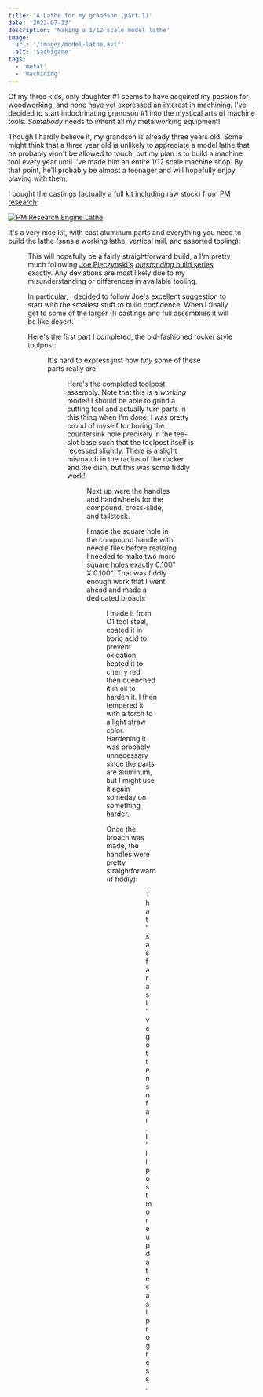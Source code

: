 ```yaml
---
title: 'A Lathe for my grandson (part 1)'
date: '2023-07-13'
description: 'Making a 1/12 scale model lathe'
image:
  url: '/images/model-lathe.avif'
  alt: 'Sashigane'
tags:
  - 'metal'
  - 'machining'
---
```


<script>
  import Figure from "$lib/components/Figure.svelte";

  import Kit from './kit.jpg';
  import Toolpost from './toolpost.jpg';
  import ToolpostScale from './toolpost-scale.jpg';
  import ToolpostAssy from './toolpost-assembly.jpg';
  import Broach from './broach.jpg';
  import CompoundHandle from './compound-handle.jpg';
  import WheelHandles from './wheel-handles.jpg';
</script>

Of my three kids, only daughter #1 seems to have acquired my passion for
woodworking, and none have yet expressed an interest in machining. I've decided
to start indoctrinating grandson #1 into the mystical arts of machine tools.
_Somebody_ needs to inherit all my metalworking equipment!

Though I hardly believe it, my grandson is already three years old. Some might
think that a three year old is unlikely to appreciate a model lathe that he
probably won't be allowed to touch, but my plan is to build a machine tool every
year until I've made him an entire 1/12 scale machine shop. By that point, he'll
probably be almost a teenager and will hopefully enjoy playing with them.

I bought the castings (actually a full kit including raw stock) from [PM research](https://www.pmmodelengines.com):

[![PM Research Engine Lathe](/images/model-lathe.avif)](https://www.pmmodelengines.com/shop/machine-tools/machine-models/engine-lathe-kit/)

It's a very nice kit, with cast aluminum parts and everything you need to build
the lathe (sans a working lathe, vertical mill, and assorted tooling):

<Figure src={Kit} caption="PM Research Engine Lathe Kit" />

This will hopefully be a fairly straightforward build, a I'm pretty much
following [Joe Pieczynski's](https://www.youtube.com/@joepie221) [_outstanding_
build
series](https://www.youtube.com/playlist?list=PL4wikbEbcE3IEC_AHLgbe3Jg3pmfTQ9hS)
exactly. Any deviations are most likely due to my misunderstanding or
differences in available tooling.

In particular, I decided to follow Joe's excellent suggestion to start with the
smallest stuff to build confidence. When I finally get to some of the larger (!)
castings and full assemblies it will be like desert.

Here's the first part I completed, the old-fashioned rocker style toolpost:

<Figure src={Toolpost} caption="Toolpost" />

It's hard to express just how _tiny_ some of these parts really are:

<Figure src={ToolpostScale} caption="Toolpost with pencil for scale" />

Here's the completed toolpost assembly. Note that this is a _working_ model! I
should be able to grind a cutting tool and actually turn parts in this thing
when I'm done. I was pretty proud of myself for boring the countersink hole
precisely in the tee-slot base such that the toolpost itself is recessed
slightly. There is a slight mismatch in the radius of the rocker and the dish,
but this was some fiddly work!

<Figure src={ToolpostAssy} caption="Toolpost assembly" />

Next up were the handles and handwheels for the compound, cross-slide, and
tailstock.

I made the square hole in the compound handle with needle files before realizing
I needed to make two more square holes exactly 0.100" X 0.100". That was fiddly
enough work that I went ahead and made a dedicated broach:

<Figure src={Broach} caption="Broach for making square holes" />

I made it from O1 tool steel, coated it in boric acid to prevent oxidation,
heated it to cherry red, then quenched it in oil to harden it. I then tempered
it with a torch to a light straw color. Hardening it was probably unnecessary
since the parts are aluminum, but I might use it again someday on something
harder.

Once the broach was made, the handles were pretty straightforward (if fiddly):

<Figure src={CompoundHandle} caption="Compound Handle" />

<Figure src={WheelHandles} caption="Cross-slide and tailstock handles" />

That's as far as I've gotten so far. I'll post more updates as I progress.

